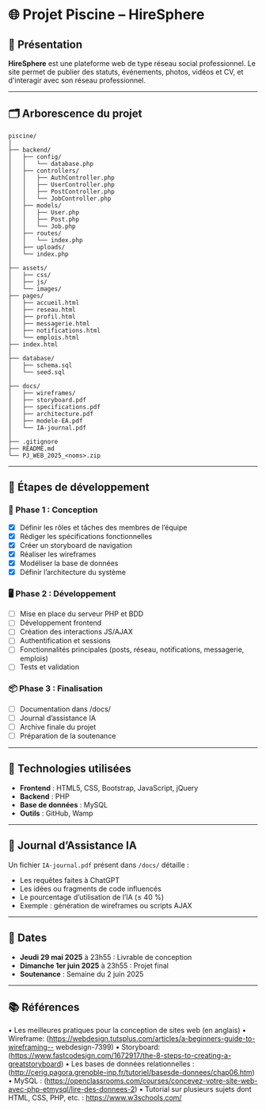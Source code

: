 # 🌐 Projet Piscine – HireSphere

## 📘 Présentation

**HireSphere** est une plateforme web de type réseau social professionnel. Le site permet de publier des statuts, événements, photos, vidéos et CV, et d'interagir avec son réseau professionnel.

---

## 🗂️ Arborescence du projet

```
piscine/
│
├── backend/
│   ├── config/
│   │   └── database.php
│   ├── controllers/
│   │   ├── AuthController.php
│   │   ├── UserController.php
│   │   ├── PostController.php
│   │   └── JobController.php
│   ├── models/
│   │   ├── User.php
│   │   ├── Post.php
│   │   └── Job.php
│   ├── routes/
│   │   └── index.php
│   ├── uploads/
│   └── index.php
│
├── assets/
│   ├── css/
│   ├── js/
│   └── images/
├── pages/
│   ├── accueil.html
│   ├── reseau.html
│   ├── profil.html
│   ├── messagerie.html
│   ├── notifications.html
│   └── emplois.html
├── index.html
│
├── database/
│   ├── schema.sql
│   └── seed.sql
│
├── docs/
│   ├── wireframes/
│   ├── storyboard.pdf
│   ├── specifications.pdf
│   ├── architecture.pdf
│   ├── modele-EA.pdf
│   └── IA-journal.pdf
│
├── .gitignore
├── README.md
└── PJ_WEB_2025_<noms>.zip
```

---

## 🚀 Étapes de développement

### 🔧 Phase 1 : Conception
- [x] Définir les rôles et tâches des membres de l’équipe
- [x] Rédiger les spécifications fonctionnelles
- [x] Créer un storyboard de navigation
- [x] Réaliser les wireframes
- [x] Modéliser la base de données
- [x] Définir l’architecture du système

### 🖥️ Phase 2 : Développement
- [ ] Mise en place du serveur PHP et BDD
- [ ] Développement frontend
- [ ] Création des interactions JS/AJAX
- [ ] Authentification et sessions
- [ ] Fonctionnalités principales (posts, réseau, notifications, messagerie, emplois)
- [ ] Tests et validation

### 📦 Phase 3 : Finalisation
- [ ] Documentation dans /docs/
- [ ] Journal d’assistance IA
- [ ] Archive finale du projet
- [ ] Préparation de la soutenance

---

## 🧰 Technologies utilisées

- **Frontend** : HTML5, CSS, Bootstrap, JavaScript, jQuery
- **Backend** : PHP
- **Base de données** : MySQL
- **Outils** : GitHub, Wamp

---

## 🧠 Journal d’Assistance IA

Un fichier `IA-journal.pdf` présent dans `/docs/` détaille :
- Les requêtes faites à ChatGPT
- Les idées ou fragments de code influencés
- Le pourcentage d’utilisation de l’IA (≤ 40 %)
- Exemple : génération de wireframes ou scripts AJAX

---


## 📅 Dates

- **Jeudi 29 mai 2025** à 23h55 : Livrable de conception
- **Dimanche 1er juin 2025** à 23h55 : Projet final
- **Soutenance** : Semaine du 2 juin 2025

---


## 📚 Références

• Les meilleures pratiques pour la conception de sites web (en anglais)
• Wireframe: (https://webdesign.tutsplus.com/articles/a-beginners-guide-to-wireframing--
webdesign-7399)
• Storyboard: (https://www.fastcodesign.com/1672917/the-8-steps-to-creating-a-greatstoryboard)
• Les bases de données relationnelles : (http://cerig.pagora.grenoble-inp.fr/tutoriel/basesde-donnees/chap06.htm)
• MySQL : (https://openclassrooms.com/courses/concevez-votre-site-web-avec-php-etmysql/lire-des-donnees-2)
• Tutorial sur plusieurs sujets dont HTML, CSS, PHP, etc. : https://www.w3schools.com/
